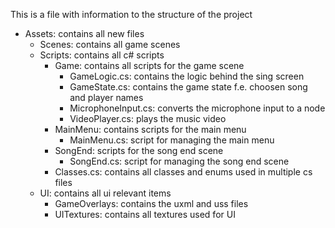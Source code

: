 This is a file with information to the structure of the project

- Assets: contains all new files
    - Scenes: contains all game scenes
    - Scripts: contains all c# scripts
        - Game: contains all scripts for the game scene
            - GameLogic.cs: contains the logic behind the sing screen
            - GameState.cs: contains the game state f.e. choosen song and player names
            - MicrophoneInput.cs: converts the microphone input to a node
            - VideoPlayer.cs: plays the music video
        - MainMenu: contains scripts for the main menu
            - MainMenu.cs: script for managing the main menu
        - SongEnd: scripts for the song end scene
            - SongEnd.cs: script for managing the song end scene
        - Classes.cs: contains all classes and enums used in multiple cs files
    - UI: contains all ui relevant items
        - GameOverlays: contains the uxml and uss files
        - UITextures: contains all textures used for UI
